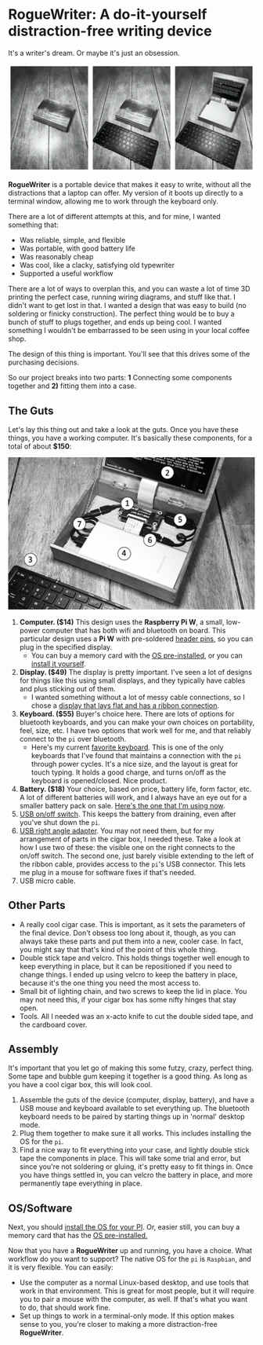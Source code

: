 # RogueWriter: A do-it-yourself distraction-free writing device

It's a writer's dream. Or maybe it's just an obsession.

![three](img/rw_three.png)

**RogueWriter** is a portable device that makes it easy to write, without all the distractions 
that a laptop can offer. My version of it boots up directly to a terminal
window, allowing me to work through the keyboard only.

There are a lot of different attempts at this, and for mine, I wanted something that:

- Was reliable, simple, and flexible
- Was portable, with good battery life
- Was reasonably cheap 
- Was cool, like a clacky, satisfying old typewriter 
- Supported a useful workflow

There are a lot of ways to overplan this, and you can waste a lot of time 3D
printing the perfect case, running wiring diagrams, and stuff like that. 
I didn't want to get lost in that. 
I wanted a design that was easy to build (no soldering or finicky construction). 
The perfect thing would be to buy a bunch of stuff to plugs together, and
ends up being cool. I wanted something I wouldn't be embarrassed to be seen 
using in your local coffee shop.

The design of this thing is important. You'll see that this drives some of 
the purchasing decisions.

So our project breaks into two parts: **1** Connecting some components together 
and **2)** fitting them into a case.

## The Guts

Let's lay this thing out and take a look at the guts. Once you have these things, you have a working computer. It's basically these components, for a total of about **$150**:

![guts](img/rw_diagram.png)

1. **Computer. ($14)** This design uses the **Raspberry Pi W**, a small, low-power computer that has both wifi and bluetooth on board. This particular design uses a **Pi W** with pre-soldered [header pins](https://www.adafruit.com/product/3708), so you can plug in the specified display.
	- You can buy a memory card with the [OS pre-installed](https://www.adafruit.com/product/3259), or you can [install it yourself](https://www.raspberrypi.org/downloads/noobs/). 
2. **Display. ($49)** The display is pretty important. I've seen a lot of designs for things like this using small displays, and they typically have cables and plus sticking out of them. 
    - I wanted something without a lot of messy cable connections, so I chose a [display that lays flat and has a ribbon connection](https://www.amazon.com/gp/product/B0716RVNTS/ref=ppx_yo_dt_b_search_asin_title?ie=UTF8&psc=1).
3. **Keyboard. ($55)** Buyer's choice here. There are lots of options for bluetooth keyboards, and you can make your own choices on portability, feel, size, etc. I have two options that work well for me, and that reliably connect to the `pi` over bluetooth. 
    - Here's my current [favorite keyboard](https://www.amazon.com/gp/product/B019PIXO78/ref=ppx_yo_dt_b_search_asin_title?ie=UTF8&psc=1). This is one of the only keyboards that I've found that maintains a connection with the `pi` through power cycles. It's a nice size, and the layout is great for touch typing. It holds a good charge, and turns on/off as the keyboard is opened/closed. Nice product.
4. **Battery. ($18)** Your choice, based on price, battery life, form factor, etc. A lot of different batteries will work, and I always have an eye out for a smaller battery pack on sale. [Here's the one that I'm using now](https://www.amazon.com/POWERADD-Pilot-2GS-High-Speed-Smartphone/dp/B00N2JBTEM/ref=sr_1_1_sspa?keywords=poweradd%2B10000).
5. [USB on/off switch](https://www.amazon.com/gp/product/B07CTHKXDW/ref=ppx_yo_dt_b_search_asin_title?ie=UTF8&psc=1). This keeps the battery from draining, even after you've shut down the `pi`.
6. [USB right angle
adapter](https://www.amazon.com/gp/product/B01C6031MA/ref=ppx_yo_dt_b_search_asin_title?ie=UTF8&psc=1).
You may not need them, but for my arrangement of parts in the cigar box,
I needed these. Take a look at how I use two of these: the visible one on the
right connects to the on/off switch. The second one, just barely visible
extending to the left of the ribbon cable, provides access to the `pi`'s USB
connector. This lets me plug in a mouse for software fixes if that's needed.
7. USB micro cable.

## Other Parts

- A really cool cigar case. This is important, as it sets the parameters of the
  final device. Don't obsess too long about it, though, as you can always take
  these parts and put them into a new, cooler case. In fact, you might say that
  that's kind of the point of this whole thing.
- Double stick tape and velcro. This holds things together well enough to keep
  everything in place, but it can be repositioned if you need to change things. I ended up using 
  velcro to keep the battery in place, because it's the one thing you need the most access to.
- Small bit of lighting chain, and two screws to keep the lid in place. You
  may not need this, if your cigar box has some nifty hinges that stay open.
- Tools. All I needed was an x-acto knife to cut the double sided tape, and the cardboard cover.

## Assembly

It's important that you let go of making this some futzy, crazy, perfect thing.
Some tape and bubble gum keeping it together is a good thing. As long as you have a cool cigar box, this will look cool.

1. Assemble the guts of the device (computer, display, battery), and have a USB mouse and keyboard available to set everything up. The bluetooth keyboard needs to be paired by starting things up in 'normal' desktop mode.
2. Plug them together to make sure it all works. This includes installing the OS for the `pi`.
3. Find a nice way to fit everything into your case, and lightly double stick tape the components in place. This will take some trial and error, but since you're not soldering or gluing, it's pretty easy to fit things in. Once you have things settled in, you can velcro the battery in place, and more permanently tape everything in place.



## OS/Software

Next, you should [install the OS for your PI](http://someplace.html). Or, easier
still, you can buy a memory card that has the [OS
pre-installed.](http://someplace.html)

Now that you have a **RogueWriter** up and running, you have a choice. What workflow
do you want to support? The native OS for the `pi` is `Raspbian`, and it is
very flexible. You can easily:
    
- Use the computer as a normal Linux-based desktop, and use tools that work in
  that environment. This is great for most people, but it will require you to
  pair a mouse with the computer, as well. If that's what you want to do, that
  should work fine.
- Set up things to work in a terminal-only mode. If this option makes sense to
  you, you're closer to making a more distraction-free **RogueWriter**. 


